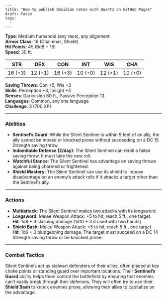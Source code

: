 ```
---
title: "How to publish Obsidian notes with Quartz on GitHub Pages"
draft: false
tags:
  - 
---
```
**Type**: Medium humanoid (any race), any alignment  
**Armor Class**: 16 (Chainmail, Shield)  
**Hit Points**: 45 (6d8 + 18)  
**Speed**: 30 ft.

|STR|DEX|CON|INT|WIS|CHA|
|---|---|---|---|---|---|
|16 (+3)|12 (+1)|16 (+3)|10 (+0)|12 (+1)|10 (+0)|

**Saving Throws**: Con +5, Wis +3  
**Skills**: Perception +3, Insight +3  
**Senses**: Darkvision 60 ft., Passive Perception 13  
**Languages**: Common, any one language  
**Challenge**: 3 (700 XP)

---

### **Abilities**

- **Sentinel’s Guard**: While the Silent Sentinel is within 5 feet of an ally, the ally cannot be moved or knocked prone without succeeding on a DC 15 Strength saving throw.
- **Indomitable Defense (2/day)**: The Silent Sentinel can reroll a failed saving throw. It must take the new roll.
- **Watchful Stance**: The Silent Sentinel has advantage on saving throws against being charmed or frightened.
- **Shield Mastery**: The Silent Sentinel can use its shield to impose disadvantage on an enemy’s attack rolls if it attacks a target other than the Sentinel's ally.

---

### **Actions**

- **Multiattack**: The Silent Sentinel makes two attacks with its longsword.
- **Longsword**: Melee Weapon Attack: +5 to hit, reach 5 ft., one target.  
    **Hit**: 1d8 + 3 slashing damage (1d10 + 3 if used with two hands).
- **Shield Bash**: Melee Weapon Attack: +5 to hit, reach 5 ft., one target.  
    **Hit**: 1d6 + 3 bludgeoning damage. The target must succeed on a DC 14 Strength saving throw or be knocked prone.

---

### **Combat Tactics**

Silent Sentinels act as stalwart defenders of their allies, often placed at key choke points or standing guard over important locations. Their **Sentinel’s Guard** ability helps them control the battlefield by ensuring that enemies can’t easily break through their defenses. They will often try to use their **Shield Bash** to knock enemies prone, allowing their allies to capitalize on the advantage.